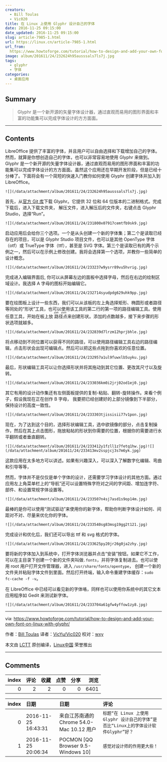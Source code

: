 ```yaml
---
creators:
  - Bill Toulas
  - Vic020
title: 在 Linux 上使用 Glyphr 设计自己的字体
date: 2016-11-25 09:15:00
date_updated: 2016-11-25 09:15:00
slug: article-7985-1.html
url: https://linux.cn/article-7985-1.html
url_from: 
  https://www.howtoforge.com/tutorial/how-to-design-and-add-your-own-font-on-linux-with-glyphr/
image: album/201611/24/232624h95ausssals7ls7j.jpg
tags:
  - glyphr
  - 字体
categories:
  - 桌面应用
---
```


## Summary

> Glyphr 是一个新开源的矢量字体设计器，通过直观而易用的图形界面和丰富的功能集可以完成字体设计的方方面面。

***

<!-- more -->

## Contents

LibreOffice 提供了丰富的字体，并且用户可以自由选择和下载增加自己的字体。然而，就算是你想创造自己的字体，也可以非常容易地使用 Glyphr 来做到。Glyphr 是一个新开源的矢量字体设计器，通过直观而易用的图形界面和丰富的功能集可以完成字体设计的方方面面。虽然这个应用还在早期开发阶段，但是已经十分棒了。下面将会有一个简短的快速入门教你如何使用 Glyphr 创建字体并加入到 LibreOffice。

`![](/data/attachment/album/201611/24/232624h95ausssals7ls7j.jpg)`

首先，从[官方 Git 库](https://github.com/glyphr-studio/Glyphr-Studio-Desktop)下载 Glyphr。它提供 32 位和 64 位版本的二进制格式。完成下载后，进入下载文件夹， 解压文件，进入解压后的文件夹，右键点击 Glyphr Studio，选择“Run”。

`![](/data/attachment/album/201611/24/231800x07917cemtfb9sk9.jpg)`

启动应用后会给你三个选项。一个是从头创建一个新的字体集；第二个是读取已经存在的项目，可以是 Glyphr Studio 项目文件，也可以是其他 OpenType 字体（otf）或 TrueType 字体（ttf），甚至是 SVG 字体。第三个是读取已有的两个示例之一，然后可以在示例上修改创建。我将会选择第一个选项，并教你一些简单的设计概念。

`![](/data/attachment/album/201611/24/233237w9ysrr89vu5hvrig.jpg)`

完成进入编辑界面后, 你可以从屏幕左边的面板中选择字母，然后在右边的绘制区域设计。我选择 A 字母的图标开始编辑它。

`![](/data/attachment/album/201611/24/232714syudpdg629uhk9pp.jpg)`

要在绘图板上设计一些东西，我们可以从该板的左上角选择矩形、椭圆形或者路径等同处的“形状”工具，也可以使用该工具的第二行的第一项的路径编辑工具。使用任意工具，开始在板上放<ruby> 路径点 <rp>  （ </rp> <rt>  path point </rt> <rp>  ） </rp></ruby>来创建形状。添加的点数越多，接下来步骤的形状选项就越多。

`![](/data/attachment/album/201611/24/232839d7lrzm12hprjbhle.jpg)`

将点移动到不同位置可以获得不同的路径，可以使用路径编辑工具右边的路径编辑，点击形状会出现可编辑点。然后可以把这些点拖到你喜欢的任意位置。

`![](/data/attachment/album/201611/24/232957a1ul9fuwxlb5uyku.jpg)`

最后，形状编辑工具可以让你选择形状并将其拖动到其它位置、更改其尺寸以及旋转。

`![](/data/attachment/album/201611/24/233036km0i2jrj02od1ej0.jpg)`

其它有用的设计动作集还有左侧面板提供的复制-粘贴、翻转-旋转操作。来看个例子，假设我现在正在创作 B 字母， 我要把已经创建好的上部分镜像到下半部分，保持设计的高度一致性。

`![](/data/attachment/album/201611/24/233303tjissisii77v1pon.jpg)`

现在，为了达到这个目的，选择形状编辑工具，选中欲镜像的部分，点击复制操作，然后在其上点击图形，拖放粘帖的形状到你需要的位置，根据你的需要进行水平翻转或者垂直翻转。

`![](/data/attachment/album/201611/24/233412y1fzll1z7fetq1hw.jpg)![](/data/attachment/album/201611/24/233413mv2sspjcj3s7m6yk.jpg)`

这款应用在太多地方可以讲述。如果有兴趣深入，可以深入了解数字化编辑、弯曲和引导等等，

然而，字体并不是仅仅是单个字体的设计，还需要学习字体设计的其他方面。通过应用左上角菜单栏上的“导航”还可以设置特殊字符对之间的字间距、增加连字符、部件、和设置常规字体设置等。

`![](/data/attachment/album/201611/24/233507n4sj7asd1s9op14m.jpg)`

最棒的是你可以使用“测试驱动”来使用你的新字体，帮助你判断字体设计如何、间距对不对、尽量来优化你的字体。

`![](/data/attachment/album/201611/24/233540sg83msg19gg2t121.jpg)`

完成设计和优化后，我们还可以导出 ttf 和 svg 格式的字体。

`![](/data/attachment/album/201611/24/233625py20jr26g0ja2zhy.jpg)`

要将新的字体加入到系统中，打开字体浏览器并点击“安装”按钮。如果它不工作，可以在主目录下创建一个新的文件夹叫做`.fonts`，并将字体复制进去。也可以使用 root 用户打开文件管理器，进入 `/usr/share/fonts/opentype`， 创建一个新的文件夹并粘贴字体文件到里面。然后打开终端，输入命令重建字体缓存：`sudo fc-cache -f -v`。

在 LibreOffice 中已经可以看见新的字体咯，同样也可以使用你系统中的其它文本应用程序如 Gedit 来测试新字体。

`![](/data/attachment/album/201611/24/233704a61gfw4yffow1zy8.jpg)`

---

via: <https://www.howtoforge.com/tutorial/how-to-design-and-add-your-own-font-on-linux-with-glyphr/>

作者：[Bill Toulas](https://twitter.com/howtoforgecom) 译者：[VicYu/Vic020](http://vicyu.net) 校对：[wxy](https://github.com/wxy)

本文由 [LCTT](https://github.com/LCTT/TranslateProject) 原创编译，[Linux中国](https://linux.cn/) 荣誉推出

***

## Comments


|   index |   评论 |   收藏 |   点赞 |   分享 |   浏览 |
|--------:|-------:|-------:|-------:|-------:|-------:|
|       0 |      2 |      2 |      0 |      0 |   6401 |

|   index | 日期                | 日期                                      | 评论                                                                                 |
|--------:|:--------------------|:------------------------------------------|:-------------------------------------------------------------------------------------|
|       0 | 2016-11-25 16:43:31 | 来自江苏南通的 Chrome 54.0-Mac 10.12 用户 | `标题“在 Linux 上使用 Glyphr 设计自己的字体”是否比“Linux上的字体设计软件Glyphr”好？` |
|       1 | 2016-11-25 20:06:34 | POCMON [QQ Browser 9.5-Windows 10]        | `感觉对设计师的作用更大些！`                                                         |
